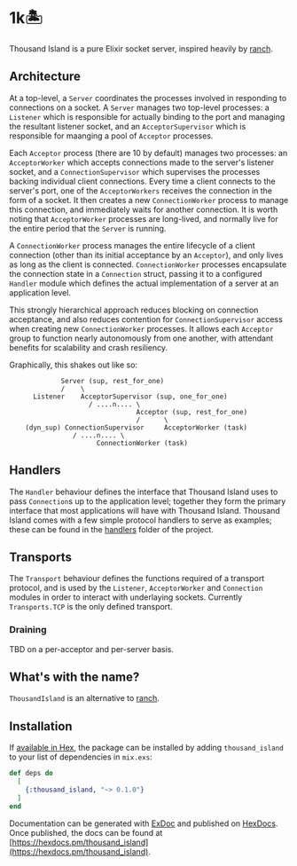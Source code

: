 # 1k🏝 

Thousand Island is a pure Elixir socket server, inspired heavily by [ranch](https://github.com/ninenines/ranch).

## Architecture

At a top-level, a `Server` coordinates the processes involved
in responding to connections on a socket. A `Server` manages two top-level
processes: a `Listener` which is responsible for actually binding to the port 
and managing the resultant listener socket, and an `AcceptorSupervisor` which 
is responsible for maanging a pool of `Acceptor` processes. 

Each `Acceptor` process (there are 10 by default) manages two processes: an 
`AcceptorWorker` which accepts connections made to the server's listener socket, 
and a `ConnectionSupervisor` which supervises the processes backing individual
client connections. Every time a client connects to the server's port, one of 
the `AcceptorWorkers` receives the connection in the form of a socket. It then 
creates a new `ConnectionWorker` process to manage this connection, and immediately 
waits for another connection. It is worth noting that `AcceptorWorker` processes 
are long-lived, and normally live for the entire period that the `Server` is 
running.

A `ConnectionWorker` process manages the entire lifecycle of a client connection (other 
than its initial acceptance by an `Acceptor`), and only lives as long as the 
client is connected. `ConnectionWorker` processes encapsulate the connection state
in a `Connection` struct, passing it to a configured `Handler` module which 
defines the actual implementation of a server at an application level.

This strongly hierarchical approach reduces blocking on connection acceptance, and
also reduces contention for `ConnectionSupervisor` access when creating new 
`ConnectionWorker` processes. It allows each `Acceptor` group to function nearly 
autonomously from one another, with attendant benefits for scalability and crash 
resiliency.

Graphically, this shakes out like so:

```
             Server (sup, rest_for_one)
             /    \
      Listener    AcceptorSupervisor (sup, one_for_one)
                    / ....n.... \
                                Acceptor (sup, rest_for_one)
                                /      \
    (dyn_sup) ConnectionSupervisor     AcceptorWorker (task)
                / ....n.... \
                      ConnectionWorker (task)
```

## Handlers

The `Handler` behaviour defines the interface that Thousand Island uses to pass
`Connection`s up to the application level; together they form the primary interface that 
most applications will have with Thousand Island. Thousand Island comes with
a few simple protocol handlers to serve as examples; these can be found in the [handlers](https://github.com/mtrudel/thousand_island) 
folder of the project.

## Transports

The `Transport` behaviour defines the functions required of a transport protocol, 
and is used by the `Listener`, `AcceptorWorker` and `Connection` modules in 
order to interact with underlaying sockets. Currently `Transports.TCP` is the 
only defined transport.

### Draining

TBD on a per-acceptor and per-server basis. 

## What's with the name?

`ThousandIsland` is an alternative to [ranch](https://github.com/ninenines/ranch).

## Installation

If [available in Hex](https://hex.pm/docs/publish), the package can be installed
by adding `thousand_island` to your list of dependencies in `mix.exs`:

```elixir
def deps do
  [
    {:thousand_island, "~> 0.1.0"}
  ]
end
```

Documentation can be generated with [ExDoc](https://github.com/elixir-lang/ex_doc)
and published on [HexDocs](https://hexdocs.pm). Once published, the docs can
be found at [https://hexdocs.pm/thousand_island](https://hexdocs.pm/thousand_island).

